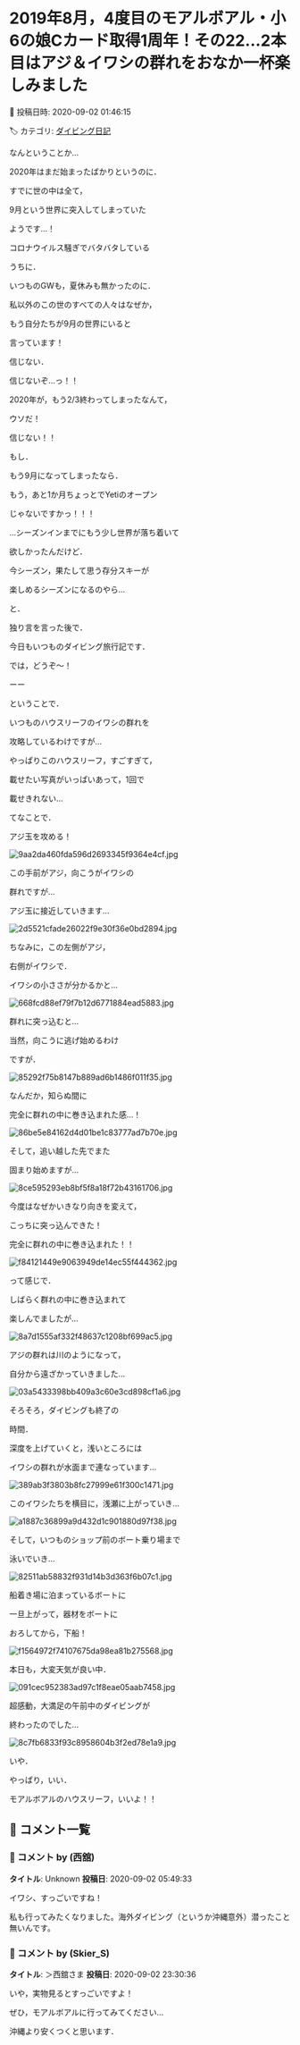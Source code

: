 # 2019年8月，4度目のモアルボアル・小6の娘Cカード取得1周年！その22…2本目はアジ＆イワシの群れをおなか一杯楽しみました

📅 投稿日時: 2020-09-02 01:46:15

🏷️ カテゴリ: [ダイビング日記](ce3a7a8d424d112fce83ee85c81a0e344.md)

なんということか…


2020年はまだ始まったばかりというのに．


すでに世の中は全て，


9月という世界に突入してしまっていた


ようです…！





コロナウイルス騒ぎでバタバタしている


うちに．


いつものGWも，夏休みも無かったのに．


私以外のこの世のすべての人々はなぜか，


もう自分たちが9月の世界にいると


言っています！





信じない．


信じないぞ…っ！！


2020年が，もう2/3終わってしまったなんて，


ウソだ！


信じない！！





もし．


もう9月になってしまったなら．


もう，あと1か月ちょっとでYetiのオープン


じゃないですかっ！！！





…シーズンインまでにもう少し世界が落ち着いて


欲しかったんだけど．


今シーズン，果たして思う存分スキーが


楽しめるシーズンになるのやら…





と．


独り言を言った後で．


今日もいつものダイビング旅行記です．


では，どうぞ～！


ーー





ということで．


いつものハウスリーフのイワシの群れを


攻略しているわけですが…





やっぱりこのハウスリーフ，すごすぎて，


載せたい写真がいっぱいあって，1回で


載せきれない…





てなことで．


アジ玉を攻める！




![9aa2da460fda596d2693345f9364e4cf.jpg](images/9aa2da460fda596d2693345f9364e4cf.jpg)




この手前がアジ，向こうがイワシの


群れですが…





アジ玉に接近していきます…




![2d5521cfade26022f9e30f36e0bd2894.jpg](images/2d5521cfade26022f9e30f36e0bd2894.jpg)







ちなみに，この左側がアジ，


右側がイワシで．


イワシの小ささが分かるかと…




![668fcd88ef79f7b12d6771884ead5883.jpg](images/668fcd88ef79f7b12d6771884ead5883.jpg)







群れに突っ込むと…


当然，向こうに逃げ始めるわけ


ですが．




![85292f75b8147b889ad6b1486f011f35.jpg](images/85292f75b8147b889ad6b1486f011f35.jpg)







なんだか，知らぬ間に


完全に群れの中に巻き込まれた感…！




![86be5e84162d4d01be1c83777ad7b70e.jpg](images/86be5e84162d4d01be1c83777ad7b70e.jpg)







そして，追い越した先でまた


固まり始めますが…




![8ce595293eb8bf5f8a18f72b43161706.jpg](images/8ce595293eb8bf5f8a18f72b43161706.jpg)







今度はなぜかいきなり向きを変えて，


こっちに突っ込んできた！


完全に群れの中に巻き込まれた！！




![f84121449e9063949de14ec55f444362.jpg](images/f84121449e9063949de14ec55f444362.jpg)







って感じで．


しばらく群れの中に巻き込まれて


楽しんでましたが…




![8a7d1555af332f48637c1208bf699ac5.jpg](images/8a7d1555af332f48637c1208bf699ac5.jpg)







アジの群れは川のようになって，


自分から遠ざかっていきました…




![03a5433398bb409a3c60e3cd898cf1a6.jpg](images/03a5433398bb409a3c60e3cd898cf1a6.jpg)







そろそろ，ダイビングも終了の


時間．


深度を上げていくと，浅いところには


イワシの群れが水面まで連なっています…




![389ab3f3803b8fc27999e61f300c1471.jpg](images/389ab3f3803b8fc27999e61f300c1471.jpg)







このイワシたちを横目に，浅瀬に上がっていき…




![a1887c36899a9d432d1c901880d97f38.jpg](images/a1887c36899a9d432d1c901880d97f38.jpg)







そして，いつものショップ前のボート乗り場まで


泳いでいき…




![82511ab58832f931d14b3d363f6b07c1.jpg](images/82511ab58832f931d14b3d363f6b07c1.jpg)







船着き場に泊まっているボートに


一旦上がって，器材をボートに


おろしてから，下船！




![f1564972f74107675da98ea81b275568.jpg](images/f1564972f74107675da98ea81b275568.jpg)







本日も，大変天気が良い中．




![091cec952383ad97c1f8eae05aab7458.jpg](images/091cec952383ad97c1f8eae05aab7458.jpg)







超感動，大満足の午前中のダイビングが


終わったのでした…




![8c7fb6833f93c8958604b3f2ed78e1a9.jpg](images/8c7fb6833f93c8958604b3f2ed78e1a9.jpg)




いや．


やっぱり，いい．


モアルボアルのハウスリーフ，いいよ！！

## 💬 コメント一覧

### 💬 コメント by (西舘)
**タイトル**: Unknown
**投稿日**: 2020-09-02 05:49:33

イワシ、すっごいですね！

私も行ってみたくなりました。海外ダイビング（というか沖縄意外）潜ったこと無いんです。

### 💬 コメント by (Skier_S)
**タイトル**: ＞西舘さま
**投稿日**: 2020-09-02 23:30:36

いや，実物見るとすっごいですよ！

ぜひ，モアルボアルに行ってみてください…

沖縄より安くつくと思います．

